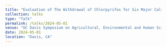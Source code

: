 ```yaml
---
title: "Evaluation of The Withdrawal of Chlorpyrifos for Six Major California Commodities: A Retrospective Analysis"
collection: talks
type: "Talk"
permalink: /talks/2024-05-01
venue: "UC Davis Symposium on Agricultural, Environmental and Human Sciences"
date: 2024-05-01
location: "Davis, CA"
---
```


